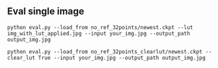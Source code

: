 ## Eval single image

``python eval.py --load_from no_ref_32points/newest.ckpt --lut img_with_lut_applied.jpg --input your_img.jpg --output_path output_img.jpg
``

``python eval.py --load_from no_ref_32points_clearlut/newest.ckpt --clear_lut True --input your_img.jpg --output_path output_img.jpg
``